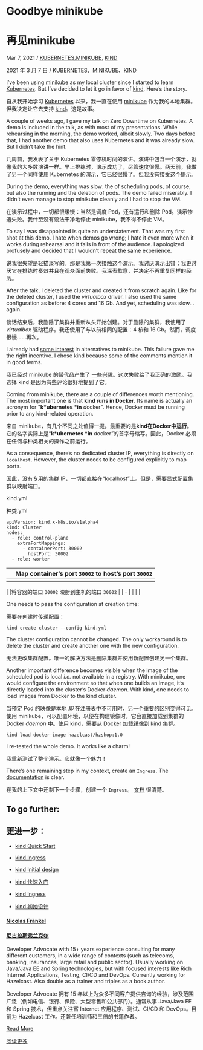 # Goodbye minikube

  # 再见minikube

 Mar 7, 2021 / [KUBERNETES](https://blog.frankel.ch/tag/kubernetes/),[MINIKUBE](https://blog.frankel.ch/tag/minikube/), [KIND](https://blog.frankel.ch/tag/kind/)
  

2021 年 3 月 7 日 / [KUBERNETES](https://blog.frankel.ch/tag/kubernetes/)、[MINIKUBE](https://blog.frankel.ch/tag/minikube/)、[KIND](https://blog.frankel.ch/tag/kind/)
  

I’ve been using [minikube](https://minikube.sigs.k8s.io/) as my local cluster since I started to learn [Kubernetes](https://kubernetes.io/). But I’ve decided to let it go in favor of [kind](https://kind.sigs.k8s.io/). Here’s the story.

自从我开始学习 [Kubernetes](https://kubernetes.io/) 以来，我一直在使用 [minikube](https://minikube.sigs.k8s.io/) 作为我的本地集群。但我决定让它去支持 [kind](https://kind.sigs.k8s.io/)。这是故事。

A couple of weeks ago, I gave my talk on Zero Downtime on Kubernetes. A  demo is included in the talk, as with most of my presentations. While  rehearsing in the morning, the demo worked, albeit slowly. Two days  before that, I had another demo that also uses Kubernetes and it was  already slow. But I didn’t take the hint.

几周前，我发表了关于 Kubernetes 零停机时间的演讲。演讲中包含一个演示，就像我的大多数演讲一样。早上排练时，演示成功了，尽管速度很慢。两天前，我做了另一个同样使用 Kubernetes 的演示，它已经很慢了。但我没有接受这个提示。

During the demo, everything was slow: the of scheduling pods, of course, but  also the running and the deletion of pods. The demo failed miserably. I  didn’t even manage to stop minikube cleanly and I had to stop the VM.

在演示过程中，一切都很缓慢：当然是调度 Pod，还有运行和删除 Pod。演示惨遭失败。我什至没有设法干净地停止 minikube，我不得不停止 VM。

To say I was disappointed is quite an understatement. That was my first  shot at this demo. I hate when demos go wrong; I hate it even more when  it works during rehearsal and it fails in front of the audience. I  apologized profusely and decided that I wouldn’t repeat the same  experience.

说我很失望是轻描淡写的。那是我第一次接触这个演示。我讨厌演示出错；我更讨厌它在排练时奏效并且在观众面前失败。我深表歉意，并决定不再重复同样的经历。

After the talk, I deleted the cluster and created it from scratch again. Like for the deleted cluster, I used the *virtualbox* driver. I also used the same configuration as before: 4 cores and 16 Gb. And yet, scheduling was slow… again.

谈话结束后，我删除了集群并重新从头开始创建。对于删除的集群，我使用了 *virtualbox* 驱动程序。我还使用了与以前相同的配置：4 核和 16 Gb。然而，调度很慢......再次。

I already had [some interest](https://www.reddit.com/r/kubernetes/comments/jua2f1/local_kubernetes_minikube_vs_microk8s/) in alternatives to minikube. This failure gave me the right incentive. I chose kind because some of the comments mention it in good terms.

我已经对 minikube 的替代品产生了 [一些兴趣](https://www.reddit.com/r/kubernetes/comments/jua2f1/local_kubernetes_minikube_vs_microk8s/)。这次失败给了我正确的激励。我选择 kind 是因为有些评论很好地提到了它。

Coming from minikube, there are a couple of differences worth mentioning. The most important one is that **kind runs in Docker**. Its name is actually an acronym for "**k\*ubernetes \*in** *d*ocker". Hence, Docker must be running prior to any kind-related operation.

来自 minikube，有几个不同之处值得一提。最重要的是**kind在Docker中运行**。它的名字实际上是“**k\*ubernetes \*in** *d*ocker”的首字母缩写。因此，Docker 必须在任何与种类相关的操作之前运行。

As a consequence, there’s no dedicated cluster IP, everything is directly on `localhost`. However, the cluster needs to be configured explicitly to map ports.

因此，没有专用的集群 IP，一切都直接在“localhost”上。但是，需要显式配置集群以映射端口。

kind.yml

种类.yml

```
apiVersion: kind.x-k8s.io/v1alpha4
kind: Cluster
nodes:
  - role: control-plane
    extraPortMappings:
      - containerPort: 30002
        hostPort: 30002
  - role: worker
```

| | Map container’s port `30002` to host’s port `30002` |
| ---- |--------------------------------------------------- |
| | |

| |将容器的端口 `30002` 映射到主机的端口 `30002` |
| - |
| | |

One needs to pass the configuration at creation time:

需要在创建时传递配置：

```
kind create cluster --config kind.yml
```

The cluster configuration cannot be changed. The only workaround is to  delete the cluster and create another one with the new configuration.

无法更改集群配置。唯一的解决方法是删除集群并使用新配置创建另一个集群。

Another important difference becomes visible when the image of the scheduled pod is local *i.e.* not available in a registry. With minikube, one would configure the  environment so that when one builds an image, it’s directly loaded into  the cluster’s Docker *daemon*. With kind, one needs to load images from Docker to the kind cluster.

当预定 Pod 的映像是本地 *即* 在注册表中不可用时，另一个重要的区别变得可见。使用 minikube，可以配置环境，以便在构建镜像时，它会直接加载到集群的 Docker *daemon* 中。使用 kind，需要从 Docker 加载镜像到 kind 集群。

```
kind load docker-image hazelcast/hzshop:1.0
```

I re-tested the whole demo. It works like a charm!

我重新测试了整个演示。它就像一个魅力！

There’s one remaining step in my context, create an `Ingress`. The [documentation](https://kind.sigs.k8s.io/docs/user/ingress/) is clear.

在我的上下文中还剩下一个步骤，创建一个 `Ingress`。 [文档](https://kind.sigs.k8s.io/docs/user/ingress/) 很清楚。

##   To go further:

## 更进一步：

- [kind Quick Start](https://kind.sigs.k8s.io/docs/user/quick-start/)
- [kind Ingress](https://kind.sigs.k8s.io/docs/user/ingress/)
- [kind Initial design](https://kind.sigs.k8s.io/docs/design/initial/)

- [kind 快速入门](https://kind.sigs.k8s.io/docs/user/quick-start/)
- [kind Ingress](https://kind.sigs.k8s.io/docs/user/ingress/)
- [kind 初始设计](https://kind.sigs.k8s.io/docs/design/initial/)

####  [Nicolas Fränkel](https://blog.frankel.ch/me) 

#### [尼古拉斯弗兰克尔](https://blog.frankel.ch/me)

Developer Advocate with 15+ years experience consulting for many different  customers, in a wide range of contexts (such as telecoms, banking,  insurances, large retail and public sector). Usually working on  Java/Java EE and Spring technologies, but with focused interests like  Rich Internet Applications, Testing, CI/CD and DevOps. Currently working for Hazelcast. Also double as a trainer and triples as a book author.

  Developer Advocate 拥有 15 年以上为众多不同客户提供咨询的经验，涉及范围广泛（例如电信、银行、保险、大型零售和公共部门）。通常从事 Java/Java EE 和 Spring 技术，但重点关注富 Internet 应用程序、测试、CI/CD 和 DevOps。目前为 Hazelcast 工作。还兼任培训师和三倍的书籍作者。

 [Read More](https://blog.frankel.ch/me) 

[阅读更多](https://blog.frankel.ch/me)

